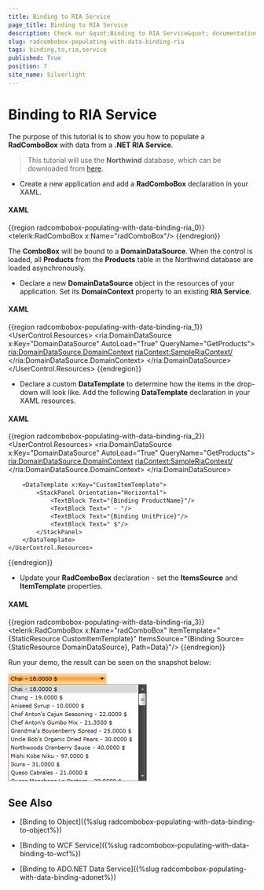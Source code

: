 ```yaml
---
title: Binding to RIA Service
page_title: Binding to RIA Service
description: Check our &quot;Binding to RIA Service&quot; documentation article for the RadComboBox {{ site.framework_name }} control.
slug: radcombobox-populating-with-data-binding-ria
tags: binding,to,ria,service
published: True
position: 7
site_name: Silverlight
---
```


# Binding to RIA Service

The purpose of this tutorial is to show you how to populate a __RadComboBox__ with data from a __.NET RIA Service__.

>This tutorial will use the __Northwind__ database, which can be downloaded from [here](http://www.microsoft.com/downloads/details.aspx?FamilyID=06616212-0356-46A0-8DA2-EEBC53A68034&displaylang=en).

* Create a new application and add a __RadComboBox__ declaration in your XAML.

#### __XAML__

{{region radcombobox-populating-with-data-binding-ria_0}}
	<telerik:RadComboBox x:Name="radComboBox"/>
{{endregion}}

The __ComboBox__ will be bound to a __DomainDataSource__. When the control is loaded, all __Products__ from the __Products__ table in the Northwind database are loaded asynchronously.

* Declare a new __DomainDataSource__ object in the resources of your application. Set its __DomainContext__ property to an existing __RIA Service__.

#### __XAML__

{{region radcombobox-populating-with-data-binding-ria_1}}
	<UserControl.Resources>
	    <ria:DomainDataSource x:Key="DomainDataSource" AutoLoad="True" QueryName="GetProducts">
	        <ria:DomainDataSource.DomainContext>
	            <riaContext:SampleRiaContext/>
	        </ria:DomainDataSource.DomainContext>
	    </ria:DomainDataSource>    
	</UserControl.Resources>
{{endregion}}

* Declare a custom __DataTemplate__ to determine how the items in the drop-down will look like. Add the following __DataTemplate__ declaration in your XAML resources.

#### __XAML__

{{region radcombobox-populating-with-data-binding-ria_2}}
	<UserControl.Resources>
	    <ria:DomainDataSource x:Key="DomainDataSource" AutoLoad="True" QueryName="GetProducts">
	        <ria:DomainDataSource.DomainContext>
	            <riaContext:SampleRiaContext/>
	        </ria:DomainDataSource.DomainContext>
	    </ria:DomainDataSource>
	
	    <DataTemplate x:Key="CustomItemTemplate">
	        <StackPanel Orientation="Horizontal">
	            <TextBlock Text="{Binding ProductName}"/>
	            <TextBlock Text=" - "/>
	            <TextBlock Text="{Binding UnitPrice}"/>
	            <TextBlock Text=" $"/>
	        </StackPanel>
	    </DataTemplate>
	</UserControl.Resources>
{{endregion}}

* Update your __RadComboBox__ declaration - set the __ItemsSource__ and __ItemTemplate__ properties.

#### __XAML__

{{region radcombobox-populating-with-data-binding-ria_3}}
	<telerik:RadComboBox x:Name="radComboBox"
	    ItemTemplate="{StaticResource CustomItemTemplate}"
	    ItemsSource="{Binding Source={StaticResource DomainDataSource}, Path=Data}"/>
{{endregion}}

Run your demo, the result can be seen on the snapshot below:

 ![](images/RadComboBox_PopulatingWithData_BindingToRiaService_010.png)

## See Also

 * [Binding to Object]({%slug radcombobox-populating-with-data-binding-to-object%})

 * [Binding to WCF Service]({%slug radcombobox-populating-with-data-binding-to-wcf%})

 * [Binding to ADO.NET Data Service]({%slug radcombobox-populating-with-data-binding-adonet%})
